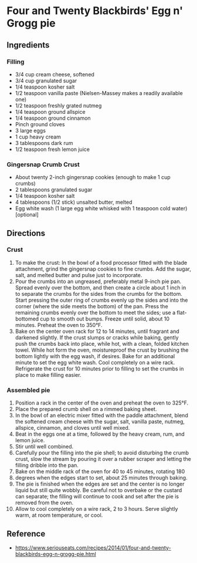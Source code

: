 # Four and Twenty Blackbirds' Egg n' Grogg pie

## Ingredients

### Filling
- 3/4 cup cream cheese, softened
- 3/4 cup granulated sugar
- 1/4 teaspoon kosher salt
- 1/2 teaspoon vanilla paste (Nielsen-Massey makes a readily available one)
- 1/2 teaspoon freshly grated nutmeg
- 1/4 teaspoon ground allspice
- 1/4 teaspoon ground cinnamon
- Pinch ground cloves
- 3 large eggs
- 1 cup heavy cream
- 3 tablespoons dark rum
- 1/2 teaspoon fresh lemon juice

### Gingersnap Crumb Crust
- About twenty 2-inch gingersnap cookies (enough to make 1 cup crumbs)
- 2 tablespoons granulated sugar
- 1/4 teaspoon kosher salt
- 4 tablespoons (1/2 stick) unsalted butter, melted
- Egg white wash (1 large egg white whisked with 1 teaspoon cold water) [optional]

## Directions
### Crust
1. To make the crust: In the bowl of a food processor fitted with the blade attachment, grind the gingersnap cookies to fine crumbs. Add the sugar, salt, and melted butter and pulse just to incorporate.
2. Pour the crumbs into an ungreased, preferably metal 9-inch pie pan. Spread evenly over the bottom, and then create a circle about 1 inch in to separate the crumbs for the sides from the crumbs for the bottom. Start pressing the outer ring of crumbs evenly up the sides and into the corner (where the side meets the bottom) of the pan. Press the remaining crumbs evenly over the bottom to meet the sides; use a flat-bottomed cup to smooth out bumps. Freeze until solid, about 10 minutes. Preheat the oven to 350°F.
3. Bake on the center oven rack for 12 to 14 minutes, until fragrant and darkened slightly. If the crust slumps or cracks while baking, gently push the crumbs back into place, while hot, with a clean, folded kitchen towel. While hot form the oven, moistureproof the crust by brushing the bottom lightly with the egg wash, if desires. Bake for an additional minute to set the egg white wash. Cool completely on a wire rack. Refrigerate the crust for 10 minutes prior to filling to set the crumbs in place to make filling easier.

### Assembled pie
1. Position a rack in the center of the oven and preheat the oven to 325°F.
2. Place the prepared crumb shell on a rimmed baking sheet.
3. In the bowl of an electric mixer fitted with the paddle attachment, blend the softened cream cheese with the sugar, salt, vanilla paste, nutmeg, allspice, cinnamon, and cloves until well mixed.
4. Beat in the eggs one at a time, followed by the heavy cream, rum, and lemon juice.
5. Stir until well combined.
6. Carefully pour the filling into the pie shell; to avoid disturbing the crumb crust, slow the stream by pouring it over a rubber scraper and letting the filling dribble into the pan.
7. Bake on the middle rack of the oven for 40 to 45 minutes, rotating 180
8. degrees when the edges start to set, about 25 minutes through baking.
9. The pie is finished when the edges are set and the center is no longer liquid but still quite wobbly. Be careful not to overbake or the custard can separate; the filling will continue to cook and set after the pie is removed from the oven.
10. Allow to cool completely on a wire rack, 2 to 3 hours. Serve slightly warm, at room temperature, or cool.

## Reference
* https://www.seriouseats.com/recipes/2014/01/four-and-twenty-blackbirds-egg-n-grogg-pie.html

